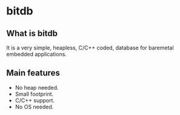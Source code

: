 # bitdb
## What is bitdb

It is a very simple, heapless, C/C++ coded, database for baremetal embedded applications.

## Main features
- No heap needed.
- Small footprint.
- C/C++ support.
- No OS needed.
